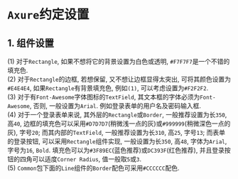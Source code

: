 # `Axure`约定设置  

## 1. 组件设置  

(1) 对于`Rectangle`, 如果不想将它的背景设置为白色或透明, `#F7F7F7`是一个不错的填充色.  
(2) 对于`Rectangle`的边框, 若想保留, 又不想让边框显得太突出, 可将其颜色设置为`#E4E4E4`, 如果`Rectangle`有背景填充色, 例如`(1)`, 可以考虑设置为`#F2F2F2`.  
(3) 对于有`Font-Awesome`字体图标的`TextField`, 其文本框的字体必须为`Font-Awesome`, 否则, 一般设置为`Arial`. 例如登录表单的用户名及密码输入框.  
(4) 对于一个登录表单来说, 其外层的`Rectangle`或`Border`, 一般推荐设置为长`350`, 高`40`, 边框的填充色可以采用`#D7D7D7`(稍微浅一点的灰)或`#999999`(稍微深色一点的灰), 字号`20`; 而其内部的`TextField`, 一般推荐设置为长`310`, 高`25`, 字号`13`; 而表单的登录按钮, 可以采用`Rectangle`组件实现, 一般设置为长`350`, 高`48`, 字体为`Arial`, 字号为`16`, `Bold`. 填充色可以为`#3F89EC`(蓝色推荐)或`DC393F`(红色推荐), 并且登录按钮的四角可以适度`Corner Radius`, 值一般取`5`或`3`.  
(5) `Common`包下面的`Line`组件的`Border`配色可采用`#CCCCCC`配色.  


